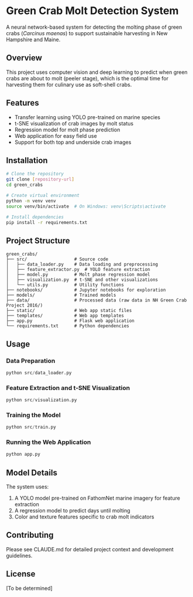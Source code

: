 # Green Crab Molt Detection System

A neural network-based system for detecting the molting phase of green crabs (*Carcinus maenas*) to support sustainable harvesting in New Hampshire and Maine.

## Overview

This project uses computer vision and deep learning to predict when green crabs are about to molt (peeler stage), which is the optimal time for harvesting them for culinary use as soft-shell crabs.

## Features

- Transfer learning using YOLO pre-trained on marine species
- t-SNE visualization of crab images by molt status
- Regression model for molt phase prediction
- Web application for easy field use
- Support for both top and underside crab images

## Installation

```bash
# Clone the repository
git clone [repository-url]
cd green_crabs

# Create virtual environment
python -m venv venv
source venv/bin/activate  # On Windows: venv\Scripts\activate

# Install dependencies
pip install -r requirements.txt
```

## Project Structure

```
green_crabs/
├── src/                  # Source code
│   ├── data_loader.py    # Data loading and preprocessing
│   ├── feature_extractor.py  # YOLO feature extraction
│   ├── model.py          # Molt phase regression model
│   ├── visualization.py  # t-SNE and other visualizations
│   └── utils.py          # Utility functions
├── notebooks/            # Jupyter notebooks for exploration
├── models/               # Trained models
├── data/                 # Processed data (raw data in NH Green Crab Project 2016/)
├── static/               # Web app static files
├── templates/            # Web app templates
├── app.py                # Flask web application
└── requirements.txt      # Python dependencies
```

## Usage

### Data Preparation

```python
python src/data_loader.py
```

### Feature Extraction and t-SNE Visualization

```python
python src/visualization.py
```

### Training the Model

```python
python src/train.py
```

### Running the Web Application

```python
python app.py
```

## Model Details

The system uses:
1. A YOLO model pre-trained on FathomNet marine imagery for feature extraction
2. A regression model to predict days until molting
3. Color and texture features specific to crab molt indicators

## Contributing

Please see CLAUDE.md for detailed project context and development guidelines.

## License

[To be determined]